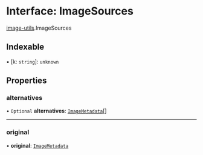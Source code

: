 # Interface: ImageSources

[image-utils](../modules/image_utils.md).ImageSources

## Indexable

▪ [k: `string`]: `unknown`

## Properties

### alternatives

• `Optional` **alternatives**: [`ImageMetadata`](image_utils.ImageMetadata.md)[]

___

### original

• **original**: [`ImageMetadata`](image_utils.ImageMetadata.md)
